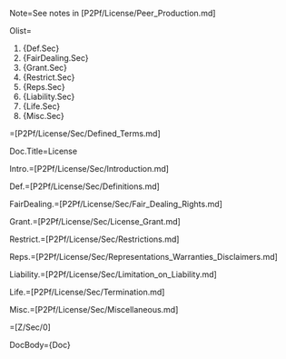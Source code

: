 Note=See notes in [P2Pf/License/Peer_Production.md]

Olist=<ol><li>{Def.Sec}<li>{FairDealing.Sec}<li>{Grant.Sec}<li>{Restrict.Sec}<li>{Reps.Sec}<li>{Liability.Sec}<li>{Life.Sec}<li>{Misc.Sec}</ol>

=[P2Pf/License/Sec/Defined_Terms.md]

Doc.Title=License

Intro.=[P2Pf/License/Sec/Introduction.md]

Def.=[P2Pf/License/Sec/Definitions.md]

FairDealing.=[P2Pf/License/Sec/Fair_Dealing_Rights.md]

Grant.=[P2Pf/License/Sec/License_Grant.md]

Restrict.=[P2Pf/License/Sec/Restrictions.md]

Reps.=[P2Pf/License/Sec/Representations_Warranties_Disclaimers.md]

Liability.=[P2Pf/License/Sec/Limitation_on_Liability.md]

Life.=[P2Pf/License/Sec/Termination.md]

Misc.=[P2Pf/License/Sec/Miscellaneous.md]

=[Z/Sec/0]

DocBody=<!DOCTYPE html><html><head><title>{PageName}</title><style>ol (Curly-)list-style-type: decimal;(-Curly) ol ol (Curly-)list-style-type: lower-alpha;(-Curly) ol ol ol (Curly-)list-style-type: decimal;(-Curly) ol ol ol ol (Curly-)list-style-type: upper-alpha;(-Curly) ol ol ol ol ol (Curly-)list-style-type: lower-roman;(-Curly) ol ol ol ol ol ol (Curly-)list-style-type: upper-roman;(-Curly) ol ol ol ol ol ol ol (Curly-)list-style-type: lower-alpha;(-Curly)</style></head><body>{Doc}